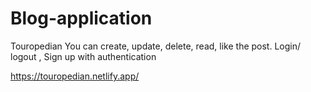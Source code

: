 # Blog-application

Touropedian
You can create, update, delete, read, like the post.
Login/ logout , Sign up with authentication

https://touropedian.netlify.app/
